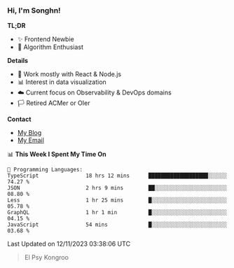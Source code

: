 ### Hi, I'm Songhn!

**TL;DR**

- ✨ Frontend Newbie
- 🎈 Algorithm Enthusiast

**Details**

- 🎯 Work mostly with React & Node.js
- 📊 Interest in data visualization
- ☁️ Current focus on Observability & DevOps domains
- 🏳️ Retired ACMer or OIer

**Contact**
- [My Blog](https://blog.songhn.com)
- [My Email](mailto:songhn233@gmail.com)

<!--START_SECTION:waka-->
📊 **This Week I Spent My Time On** 

```text
💬 Programming Languages: 
TypeScript               18 hrs 12 mins      ███████████████████░░░░░░   74.27 % 
JSON                     2 hrs 9 mins        ██░░░░░░░░░░░░░░░░░░░░░░░   08.80 % 
Less                     1 hr 25 mins        █░░░░░░░░░░░░░░░░░░░░░░░░   05.78 % 
GraphQL                  1 hr 1 min          █░░░░░░░░░░░░░░░░░░░░░░░░   04.15 % 
JavaScript               54 mins             █░░░░░░░░░░░░░░░░░░░░░░░░   03.68 % 
```


 Last Updated on 12/11/2023 03:38:06 UTC
<!--END_SECTION:waka-->

> El Psy Kongroo
